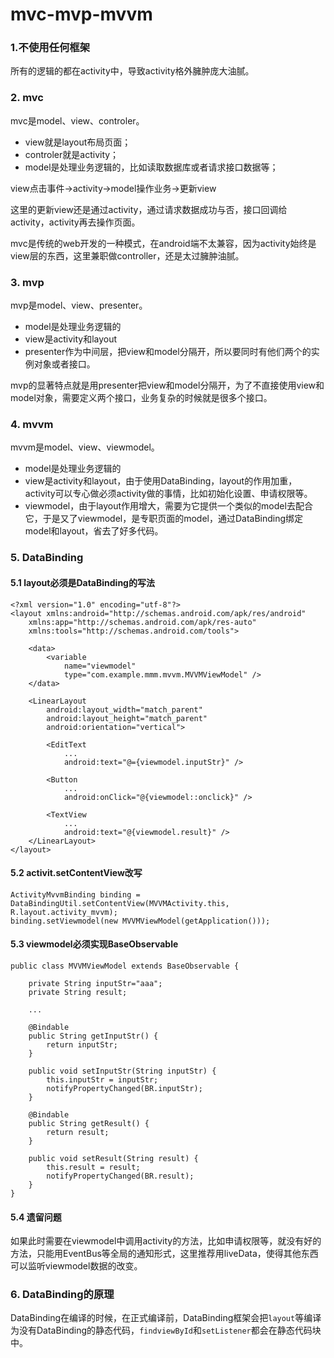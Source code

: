 # mvc-mvp-mvvm

### 1.不使用任何框架
所有的逻辑的都在activity中，导致activity格外臃肿庞大油腻。

### 2. mvc
mvc是model、view、controler。
* view就是layout布局页面；
* controler就是activity；
* model是处理业务逻辑的，比如读取数据库或者请求接口数据等；

view点击事件->activity->model操作业务->更新view

这里的更新view还是通过activity，通过请求数据成功与否，接口回调给activity，activity再去操作页面。

mvc是传统的web开发的一种模式，在android端不太兼容，因为activity始终是view层的东西，这里兼职做controller，还是太过臃肿油腻。

### 3. mvp
mvp是model、view、presenter。
* model是处理业务逻辑的
* view是activity和layout
* presenter作为中间层，把view和model分隔开，所以要同时有他们两个的实例对象或者接口。

mvp的显著特点就是用presenter把view和model分隔开，为了不直接使用view和model对象，需要定义两个接口，业务复杂的时候就是很多个接口。

### 4. mvvm
mvvm是model、view、viewmodel。
* model是处理业务逻辑的
* view是activity和layout，由于使用DataBinding，layout的作用加重，activity可以专心做必须activity做的事情，比如初始化设置、申请权限等。
* viewmodel，由于layout作用增大，需要为它提供一个类似的model去配合它，于是又了viewmodel，是专职页面的model，通过DataBinding绑定model和layout，省去了好多代码。

### 5. DataBinding
#### 5.1 layout必须是DataBinding的写法
```
<?xml version="1.0" encoding="utf-8"?>
<layout xmlns:android="http://schemas.android.com/apk/res/android"
    xmlns:app="http://schemas.android.com/apk/res-auto"
    xmlns:tools="http://schemas.android.com/tools">

    <data>
        <variable
            name="viewmodel"
            type="com.example.mmm.mvvm.MVVMViewModel" />
    </data>

    <LinearLayout
        android:layout_width="match_parent"
        android:layout_height="match_parent"
        android:orientation="vertical">

        <EditText
            ...
            android:text="@={viewmodel.inputStr}" />

        <Button
            ...
            android:onClick="@{viewmodel::onclick}" />

        <TextView
            ...
            android:text="@{viewmodel.result}" />
    </LinearLayout>
</layout>
```
#### 5.2 activit.setContentView改写
```
ActivityMvvmBinding binding = DataBindingUtil.setContentView(MVVMActivity.this, R.layout.activity_mvvm);
binding.setViewmodel(new MVVMViewModel(getApplication()));
```
#### 5.3 viewmodel必须实现BaseObservable
```
public class MVVMViewModel extends BaseObservable {

    private String inputStr="aaa";
    private String result;

    ...

    @Bindable
    public String getInputStr() {
        return inputStr;
    }

    public void setInputStr(String inputStr) {
        this.inputStr = inputStr;
        notifyPropertyChanged(BR.inputStr);
    }

    @Bindable
    public String getResult() {
        return result;
    }

    public void setResult(String result) {
        this.result = result;
        notifyPropertyChanged(BR.result);
    }
}
```
#### 5.4 遗留问题
如果此时需要在viewmodel中调用activity的方法，比如申请权限等，就没有好的方法，只能用EventBus等全局的通知形式，这里推荐用liveData，使得其他东西可以监听viewmodel数据的改变。

### 6. DataBinding的原理
DataBinding在编译的时候，在正式编译前，DataBinding框架会把`layout`等编译为没有DataBinding的静态代码，`findviewById`和`setListener`都会在静态代码块中。
